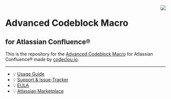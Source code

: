 <img src="https://user-images.githubusercontent.com/12599965/42124479-b2b02a12-7c63-11e8-8f57-d5de919ba0a2.png" align="right" />

# Advanced Codeblock Macro 

## for Atlassian Confluence®

This is the repository for the [Advanced Codeblock Macro](https://codeclou.io/products/advanced-codeblock-macro/) for Atlassian Confluence® made by [codeclou.io](https://codeclou.io/).

-----

   * :bulb: [Usage Guide](https://codeclou.io/advanced-codeblock-macro/redirect/?/latest/user-guide/)
   * :bulb: [Support & Issue-Tracker](https://codeclou.io/advanced-codeblock-macro/redirect/?/latest/issue-tracker/)
   * :bulb: [EULA](https://codeclou.io/advanced-codeblock-macro/redirect/?/latest/license/)
   * :bulb: [Atlassian Marketplace](https://marketplace.atlassian.com/apps/1211159/advanced-codeblock-macro)
